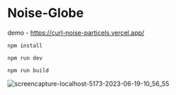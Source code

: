 # Noise-Globe

demo - https://curl-noise-particels.vercel.app/

```
npm install

npm run dev

npm run build
```
 
![screencapture-localhost-5173-2023-06-19-10_56_55](https://github.com/AmirTru/curl-noise/assets/27422786/9bdbd011-da26-4028-8d72-a6c1c4c5c14b)
